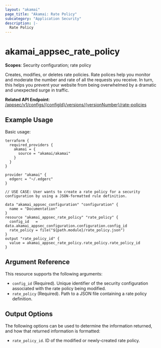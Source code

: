 ```yaml
---
layout: "akamai"
page_title: "Akamai: Rate Policy"
subcategory: "Application Security"
description: |-
  Rate Policy
---
```


# akamai_appsec_rate_policy

**Scopes**: Security configuration; rate policy

Creates, modifies, or deletes rate policies. Rate polices help you monitor and moderate the number and rate of all the requests you receive.
In turn, this helps you prevent your website from being overwhelmed by a dramatic and unexpected surge in traffic.

**Related API Endpoint**: [/appsec/v1/configs/{configId}/versions/{versionNumber}/rate-policies](https://techdocs.akamai.com/application-security/reference/post-rate-policies)

## Example Usage

Basic usage:

```
terraform {
  required_providers {
    akamai = {
      source = "akamai/akamai"
    }
  }
}

provider "akamai" {
  edgerc = "~/.edgerc"
}

// USE CASE: User wants to create a rate policy for a security configuration by using a JSON-formatted rule definition.

data "akamai_appsec_configuration" "configuration" {
  name = "Documentation"
}
resource "akamai_appsec_rate_policy" "rate_policy" {
  config_id   = data.akamai_appsec_configuration.configuration.config_id
  rate_policy = file("${path.module}/rate_policy.json")
}
output "rate_policy_id" {
  value = akamai_appsec_rate_policy.rate_policy.rate_policy_id
}
```

## Argument Reference

This resource supports the following arguments:

- `config_id` (Required). Unique identifier of the security configuration associated with the rate policy being modified.
- `rate_policy` (Required). Path to a JSON file containing a rate policy definition. 

## Output Options

The following options can be used to determine the information returned, and how that returned information is formatted:

- `rate_policy_id`. ID of the modified or newly-created rate policy.
